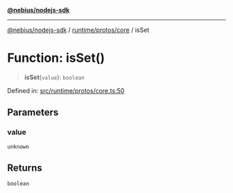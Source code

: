 [**@nebius/nodejs-sdk**](../../../../README.md)

---

[@nebius/nodejs-sdk](../../../../README.md) / [runtime/protos/core](../README.md) / isSet

# Function: isSet()

> **isSet**(`value`): `boolean`

Defined in: [src/runtime/protos/core.ts:50](https://github.com/nebius/nodejs-sdk/blob/b305f8e478cb0251c26d73900b264b3bd9a5cc58/src/runtime/protos/core.ts#L50)

## Parameters

### value

`unknown`

## Returns

`boolean`
